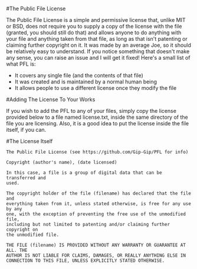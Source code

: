#The Public File License

The Public File License is a simple and permissive license that, unlike MIT or
BSD, does not require you to supply a copy of the license with the file
(granted, you should still do that) and allows anyone to do anything with your
file and anything taken from that file, as long as that isn't patenting or
claiming further copyright on it. It was made by an average Joe, so it should
be relatively easy to understand. If you notice something that doesn't make any
sense, you can raise an issue and I will get it fixed! Here's a small list of
what PFL is:

 * It covers any single file (and the contents of that file)
 * It was created and is maintained by a normal human being
 * It allows people to use a different license once they modify the file

#Adding The License To Your Works

If you wish to add the PFL to any of your files, simply copy the license
provided below to a file named license.txt, inside the same directory of the
file you are licensing. Also, it is a good idea to put the license inside the
file itself, if you can.

#The License Itself

	The Public File License (see https://github.com/Gip-Gip/PFL for info)
	
	Copyright (author's name), (date licensed)
	
	In this case, a file is a group of digital data that can be transferred and
	used.

	The copyright holder of the file (filename) has declared that the file and
	everything taken from it, unless stated otherwise, is free for any use by any
	one, with the exception of preventing the free use of the unmodified file, 
	including but not limited to patenting and/or claiming further copyright on
	the unmodified file.
	
	THE FILE (filename) IS PROVIDED WITHOUT ANY WARRANTY OR GUARANTEE AT ALL. THE
	AUTHOR IS NOT LIABLE FOR CLAIMS, DAMAGES, OR REALLY ANYTHING ELSE IN
	CONNECTION TO THIS FILE, UNLESS EXPLICITLY STATED OTHERWISE.
